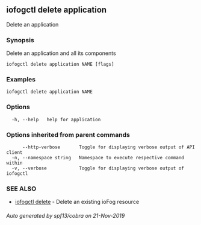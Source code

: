 ## iofogctl delete application

Delete an application

### Synopsis

Delete an application and all its components

```
iofogctl delete application NAME [flags]
```

### Examples

```
iofogctl delete application NAME
```

### Options

```
  -h, --help   help for application
```

### Options inherited from parent commands

```
      --http-verbose       Toggle for displaying verbose output of API client
  -n, --namespace string   Namespace to execute respective command within
  -v, --verbose            Toggle for displaying verbose output of iofogctl
```

### SEE ALSO

* [iofogctl delete](iofogctl_delete.md)	 - Delete an existing ioFog resource

###### Auto generated by spf13/cobra on 21-Nov-2019
